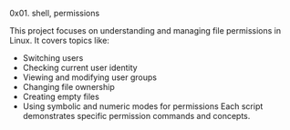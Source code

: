 0x01. shell, permissions

This project focuses on understanding and managing file permissions in Linux.
It covers topics like:

- Switching users
- Checking current user identity
- Viewing and modifying user groups
- Changing file ownership
- Creating empty files
- Using symbolic and numeric modes for permissions
Each script demonstrates specific permission commands and concepts.
